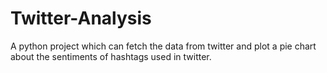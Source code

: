 # Twitter-Analysis
A python project which can fetch the data from twitter and plot a pie chart about the sentiments of hashtags used in twitter.
